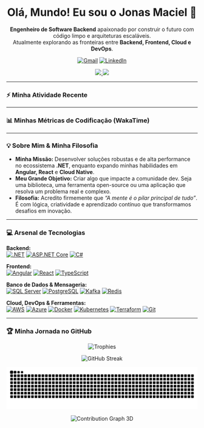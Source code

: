 <div align="center">
  
  <h1>Olá, Mundo! Eu sou o Jonas Maciel 🤘</h1>
  
  <p>
    <strong>Engenheiro de Software Backend</strong> apaixonado por construir o futuro com código limpo e arquiteturas escaláveis.<br>
    Atualmente explorando as fronteiras entre <strong>Backend, Frontend, Cloud e DevOps</strong>.
  </p>
  
  <p>
    <a href="mailto:jonasmacielwork@gmail.com" target="_blank"><img src="https://img.shields.io/badge/Gmail-D14836?style=for-the-badge&logo=gmail&logoColor=white" alt="Gmail"/></a>
    <a href="https://www.linkedin.com/in/jonas-maciell/" target="_blank"><img src="https://img.shields.io/badge/LinkedIn-0077B5?style=for-the-badge&logo=linkedin&logoColor=white" alt="LinkedIn"/></a>
  </p>
</div>

<p align="center">
  <a href="https://github.com/JonasMacielWork">
    <img height="170em" src="https://github-readme-stats.vercel.app/api?username=JonasMacielWork&show_icons=true&theme=tokyonight&include_all_commits=true&count_private=true"/>
    <img height="170em" src="https://github-readme-stats.vercel.app/api/top-langs/?username=JonasMacielWork&layout=compact&langs_count=8&theme=tokyonight"/>
  </a>
</p>

---

### ⚡ Minha Atividade Recente
---

### 📊 Minhas Métricas de Codificação (WakaTime)
---

### 💡 Sobre Mim & Minha Filosofia

- **Minha Missão:** Desenvolver soluções robustas e de alta performance no ecossistema **.NET**, enquanto expando minhas habilidades em **Angular, React** e **Cloud Native**.
- **Meu Grande Objetivo:** Criar algo que impacte a comunidade dev. Seja uma biblioteca, uma ferramenta open-source ou uma aplicação que resolva um problema real e complexo.
- **Filosofia:** Acredito firmemente que *“A mente é o pilar principal de tudo”*. É com lógica, criatividade e aprendizado contínuo que transformamos desafios em inovação.

---

### 💻 Arsenal de Tecnologias

**Backend:**
<br>
[![.NET](https://img.shields.io/badge/.NET-512BD4?style=for-the-badge&logo=dotnet&logoColor=white)](https://dotnet.microsoft.com/)
[![ASP.NET Core](https://img.shields.io/badge/ASP.NET-512BD4?style=for-the-badge&logo=.net&logoColor=white)](https://docs.microsoft.com/en-us/aspnet/core/)
[![C#](https://img.shields.io/badge/C%23-239120?style=for-the-badge&logo=c-sharp&logoColor=white)](https://docs.microsoft.com/en-us/dotnet/csharp/)

**Frontend:**
<br>
[![Angular](https://img.shields.io/badge/Angular-DD0031?style=for-the-badge&logo=angular&logoColor=white)](https://angular.io)
[![React](https://img.shields.io/badge/React-20232A?style=for-the-badge&logo=react&logoColor=61DAFB)](https://reactjs.org/)
[![TypeScript](https://img.shields.io/badge/TypeScript-007ACC?style=for-the-badge&logo=typescript&logoColor=white)](https://www.typescriptlang.org/)

**Banco de Dados & Mensageria:**
<br>
[![SQL Server](https://img.shields.io/badge/SQL_Server-CC2927?style=for-the-badge&logo=microsoft-sql-server&logoColor=white)](https://www.microsoft.com/en-us/sql-server)
[![PostgreSQL](https://img.shields.io/badge/PostgreSQL-316192?style=for-the-badge&logo=postgresql&logoColor=white)](https://www.postgresql.org)
[![Kafka](https://img.shields.io/badge/Apache_Kafka-231F20?style=for-the-badge&logo=apachekafka&logoColor=white)](https://kafka.apache.org/)
[![Redis](https://img.shields.io/badge/redis-%23DD0031.svg?style=for-the-badge&logo=redis&logoColor=white)](https://redis.io)

**Cloud, DevOps & Ferramentas:**
<br>
[![AWS](https://img.shields.io/badge/AWS-232F3E?style=for-the-badge&logo=amazon-aws&logoColor=white)](https://aws.amazon.com)
[![Azure](https://img.shields.io/badge/azure-%230072C6.svg?style=for-the-badge&logo=microsoftazure&logoColor=white)](https://azure.microsoft.com/en-in/)
[![Docker](https://img.shields.io/badge/docker-%230db7ed.svg?style=for-the-badge&logo=docker&logoColor=white)](https://www.docker.com/)
[![Kubernetes](https://img.shields.io/badge/kubernetes-%23326ce5.svg?style=for-the-badge&logo=kubernetes&logoColor=white)](https://kubernetes.io)
[![Terraform](https://img.shields.io/badge/terraform-%235835CC.svg?style=for-the-badge&logo=terraform&logoColor=white)](https://www.terraform.io/)
[![Git](https://img.shields.io/badge/git-%23F05033.svg?style=for-the-badge&logo=git&logoColor=white)](https://git-scm.com/)

---

### 🏆 Minha Jornada no GitHub

<p align="center">
  <img src="https://github-profile-trophy.vercel.app/?username=JonasMacielWork&theme=dracula&row=1&column=7" alt="Trophies" />
</p>
<p align="center">
  <img src="https://github-readme-streak-stats.herokuapp.com?user=JonasMacielWork&theme=tokyonight&hide_border=true&date_format=M%20j%5B%2C%20Y%5D" alt="GitHub Streak" />
</p>
<p align="center">
  <picture>
    <source media="(prefers-color-scheme: dark)" srcset="https://raw.githubusercontent.com/JonasMacielWork/JonasMacielWork/output/github-contribution-grid-snake-dark.svg" />
    <source media="(prefers-color-scheme: light)" srcset="https://raw.githubusercontent.com/JonasMacielWork/JonasMacielWork/output/github-contribution-grid-snake.svg" />
    <img alt="snake" src="https://raw.githubusercontent.com/JonasMacielWork/JonasMacielWork/output/github-contribution-grid-snake.svg" />
  </picture>
</p>
<p align="center">
  <img src="https://github-profile-3d-contrib.vercel.app/api?username=JonasMacielWork&theme=tokyo-night" alt="Contribution Graph 3D" />
</p>
